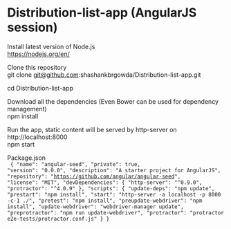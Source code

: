 # Distribution-list-app (AngularJS session)

Install latest version of Node.js <br>
https://nodejs.org/en/

Clone this repository<br>
git clone git@github.com:shashankbrgowda/Distribution-list-app.git

cd Distribution-list-app

Download all the dependencies (Even Bower can be used for dependency management)<br>
npm install

Run the app, static content will be served by http-server on http://localhost:8000 <br>
npm start

Package.json<br>
<code>
{
    "name": "angular-seed",
    "private": true,
    "version": "0.0.0",
    "description": "A starter project for AngularJS",
    "repository": "https://github.com/angular/angular-seed",
    "license": "MIT",
    "devDependencies": {
        "http-server": "^0.9.0",
        "protractor": "^4.0.9"
    },
    "scripts": {
        "update-deps": "npm update",
        "prestart": "npm install",
        "start": "http-server -a localhost -p 8000 -c-1 ./",
        "pretest": "npm install",
        "preupdate-webdriver": "npm install",
        "update-webdriver": "webdriver-manager update",
        "preprotractor": "npm run update-webdriver",
        "protractor": "protractor e2e-tests/protractor.conf.js"
    }
}
</code>

